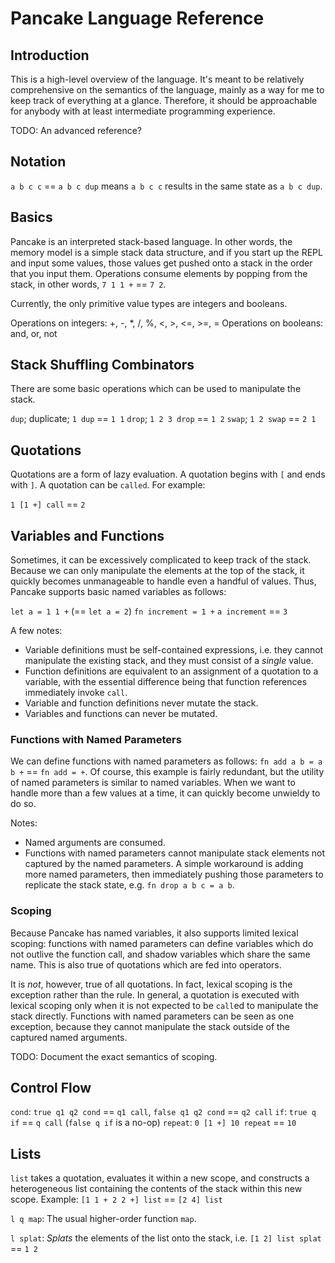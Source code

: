 # Pancake Language Reference

## Introduction

This is a high-level overview of the language. It's meant to be relatively
comprehensive on the semantics of the language, mainly as a way for me to keep
track of everything at a glance. Therefore, it should be approachable for
anybody with at least intermediate programming experience.

TODO: An advanced reference?

## Notation

`a b c c` == `a b c dup` means `a b c c` results in the same state as `a b c
dup`.

## Basics

Pancake is an interpreted stack-based language. In other words, the memory model
is a simple stack data structure, and if you start up the REPL and input some
values, those values get pushed onto a stack in the order that you input them.
Operations consume elements by popping from the stack, in other words, `7 1 1 +`
== `7 2`.

Currently, the only primitive value types are integers and booleans.

Operations on integers: +, -, *, /, %, <, >, <=, >=, =
Operations on booleans: and, or, not

## Stack Shuffling Combinators

There are some basic operations which can be used to manipulate the stack.

`dup`; duplicate; `1 dup` == `1 1`
`drop`; `1 2 3 drop` == `1 2`
`swap`; `1 2 swap` == `2 1`

## Quotations

Quotations are a form of lazy evaluation. A quotation begins with `[` and ends
with `]`. A quotation can be `called`. For example:

`1 [1 +] call` == `2`

## Variables and Functions

Sometimes, it can be excessively complicated to keep track of the stack. Because
we can only manipulate the elements at the top of the stack, it quickly becomes
unmanageable to handle even a handful of values. Thus, Pancake supports basic
named variables as follows:

`let a = 1 1 +` (== `let a = 2`)
`fn increment = 1 +`
`a increment` == `3`

A few notes:
- Variable definitions must be self-contained expressions, i.e. they cannot
  manipulate the existing stack, and they must consist of a *single* value.
- Function definitions are equivalent to an assignment of a quotation to a
  variable, with the essential difference being that function references
  immediately invoke `call`.
- Variable and function definitions never mutate the stack.
- Variables and functions can never be mutated.

### Functions with Named Parameters

We can define functions with named parameters as follows: `fn add a b = a b +`
== `fn add = +`. Of course, this example is fairly redundant, but the utility of
named parameters is similar to named variables. When we want to handle more than
a few values at a time, it can quickly become unwieldy to do so.

Notes:
- Named arguments are consumed.
- Functions with named parameters cannot manipulate stack elements not captured
  by the named parameters. A simple workaround is adding more named parameters,
  then immediately pushing those parameters to replicate the stack state, e.g.
  `fn drop a b c = a b`.

### Scoping

Because Pancake has named variables, it also supports limited lexical scoping:
functions with named parameters can define variables which do not outlive the
function call, and shadow variables which share the same name. This is also true
of quotations which are fed into operators.

It is *not*, however, true of all quotations. In fact, lexical scoping is the
exception rather than the rule. In general, a quotation is executed with lexical
scoping only when it is not expected to be `call`ed to manipulate the stack
directly. Functions with named parameters can be seen as one exception, because
they cannot manipulate the stack outside of the captured named arguments.

TODO: Document the exact semantics of scoping.

## Control Flow

`cond`: `true q1 q2 cond` == `q1 call`, `false q1 q2 cond` == `q2 call`
`if`: `true q if` == `q call` (`false q if` is a no-op)
`repeat`: `0 [1 +] 10 repeat` == `10`

## Lists

`list` takes a quotation, evaluates it within a new scope, and constructs a
heterogeneous list containing the contents of the stack within this new scope.
Example: `[1 1 + 2 2 +] list` == `[2 4] list`

`l q map`: The usual higher-order function `map`.

`l splat`: *Splats* the elements of the list onto the stack, i.e. `[1 2] list
splat` == `1 2`
